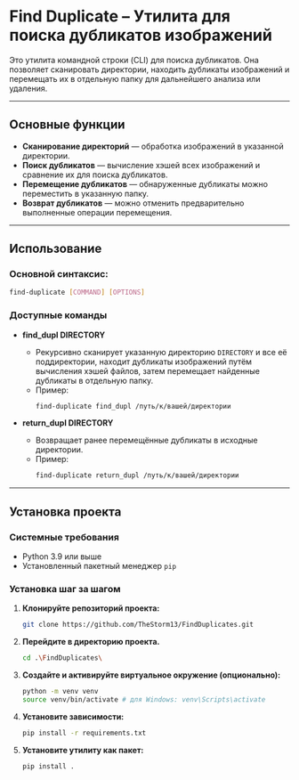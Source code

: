 # Find Duplicate – Утилита для поиска дубликатов изображений

Это утилита командной строки (CLI) для поиска дубликатов. Она позволяет сканировать директории, находить дубликаты изображений и перемещать их в отдельную папку для дальнейшего анализа или удаления. 

---

## Основные функции

- **Сканирование директорий** — обработка изображений в указанной директории.
- **Поиск дубликатов** — вычисление хэшей всех изображений и сравнение их для поиска дубликатов.
- **Перемещение дубликатов** — обнаруженные дубликаты можно переместить в указанную папку.
- **Возврат дубликатов** — можно отменить предварительно выполненные операции перемещения.

---

## Использование

### Основной синтаксис:

```bash
find-duplicate [COMMAND] [OPTIONS]
```

### Доступные команды

- **find_dupl DIRECTORY**
    - Рекурсивно сканирует указанную директорию `DIRECTORY` и все её поддиректории, находит дубликаты изображений путём вычисления хэшей файлов, затем перемещает найденные дубликаты в отдельную папку.
    - Пример:
      ```bash
      find-duplicate find_dupl /путь/к/вашей/директории
      ```

- **return_dupl DIRECTORY**
    - Возвращает ранее перемещённые дубликаты в исходные директории.
    - Пример:
      ```bash
      find-duplicate return_dupl /путь/к/вашей/директории
      ```
---

## Установка проекта

### Системные требования
- Python 3.9 или выше
- Установленный пакетный менеджер `pip`

### Установка шаг за шагом

1. **Клонируйте репозиторий проекта:**
   ```bash
   git clone https://github.com/TheStorm13/FindDuplicates.git
   ```

2. **Перейдите в директорию проекта.**
    ```bash
    cd .\FindDuplicates\
    ```
3. **Создайте и активируйте виртуальное окружение (опционально):**
   ```bash
   python -m venv venv
   source venv/bin/activate # для Windows: venv\Scripts\activate
   ```

4. **Установите зависимости:**
   ```bash
   pip install -r requirements.txt
   ```

5. **Установите утилиту как пакет:**
   ```bash
   pip install .
   ```


